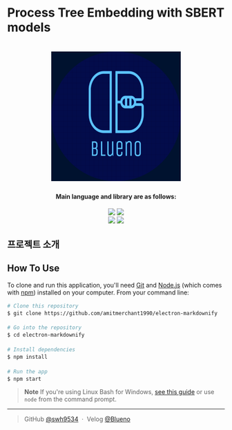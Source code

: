 # Process Tree Embedding with SBERT models

<h1 align="center">
  <img src="https://github.com/swh9534/swh9534/raw/main/blueno_circle_logo.png" alt="Blueno" width="300">
  <br>
</h1>

<h4 align="center">Main language and library are as follows:</h4>

<p align="center">
  <img src="https://img.shields.io/badge/python-3776AB?style=flat-square&logo=python&logoColor=white">
  <img src="https://img.shields.io/badge/PyTorch-EE4C2C?style=flat-square&logo=PyTorch&logoColor=white"><br/>
  <img src="https://img.shields.io/badge/Numpy-150458?style=flat-square&logo=Numpy&logoColor=white">
  <img src="https://img.shields.io/badge/scikit-learn-F7931E?style=flat&logo=scikit-learn&logoColor=white"/>
</p>

## 프로젝트 소개


## How To Use

To clone and run this application, you'll need [Git](https://git-scm.com) and [Node.js](https://nodejs.org/en/download/) (which comes with [npm](http://npmjs.com)) installed on your computer. From your command line:

```bash
# Clone this repository
$ git clone https://github.com/amitmerchant1990/electron-markdownify

# Go into the repository
$ cd electron-markdownify

# Install dependencies
$ npm install

# Run the app
$ npm start
```

> **Note**
> If you're using Linux Bash for Windows, [see this guide](https://www.howtogeek.com/261575/how-to-run-graphical-linux-desktop-applications-from-windows-10s-bash-shell/) or use `node` from the command prompt.


---

> GitHub [@swh9534](https://github.com/swh9534) &nbsp;&middot;&nbsp;
> Velog [@Blueno](https://velog.io/@blueno/posts)
